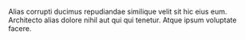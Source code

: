 Alias corrupti ducimus repudiandae similique velit sit hic eius eum. Architecto alias dolore nihil aut qui qui tenetur. Atque ipsum voluptate facere.